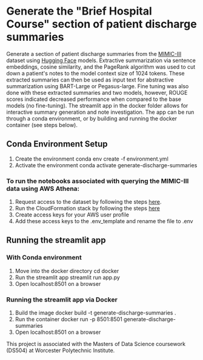 # Generate the "Brief Hospital Course" section of patient discharge summaries

Generate a section of patient discharge summaries from the [MIMIC-III](https://mimic.mit.edu/docs/gettingstarted/) dataset using [Hugging Face](https://huggingface.co/) models. Extractive summarization via sentence embeddings, cosine similarity, and the PageRank algorithm was used to cut down a patient's notes to the model context size of 1024 tokens. These extracted summaries can then be used as input text for abstractive summarization using BART-Large or Pegasus-large. Fine tuning was also done with these extracted summaries and two models, however, ROUGE scores indicated decreased performance when compared to the base models (no fine-tuning). The streamlit app in the docker folder allows for interactive summary generation and note investigation. The app can be run through a conda environment, or by building and running the docker container (see steps below).

## Conda Environment Setup
1. Create the environment
        conda env create -f environment.yml
2. Activate the environment
        conda activate generate-discharge-summaries

### To run the notebooks associated with querying the MIMIC-III data using AWS Athena:
1. Request access to the dataset by following the steps [here](https://mimic.mit.edu/docs/gettingstarted/).
2. Run the CloudFormation stack by following the steps [here](https://aws.amazon.com/blogs/big-data/perform-biomedical-informatics-without-a-database-using-mimic-iii-data-and-amazon-athena/)
3. Create access keys for your AWS user profile
4. Add these access keys to the .env_template and rename the file to .env

## Running the streamlit app
### With Conda environment
1. Move into the docker directory
        cd docker
2. Run the streamlit app
        streamlit run app.py
3. Open localhost:8501 on a browser

### Running the streamlit app via Docker
1. Build the image
        docker build -t generate-discharge-summaries .
3. Run the container
        docker run -p 8501:8501 generate-discharge-summaries
5. Open localhost:8501 on a browser


This project is associated with the Masters of Data Science coursework (DS504) at Worcester Polytechnic Institute.

